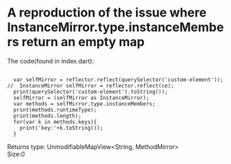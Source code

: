 # A reproduction of the issue where InstanceMirror.type.instanceMembers return an empty map

The code(found in index.dart):
<pre><code>
  var selfMirror = reflector.reflect(querySelector('custom-element'));
//  InstanceMirror selfMirror = reflector.reflect(ce);
  print(querySelector('custom-element').toString());
  selfMirror = (selfMirror as InstanceMirror);
  var methods = selfMirror.type.instanceMembers;
  print(methods.runtimeType);
  print(methods.length);
  for(var k in methods.keys){
    print('key:'+k.toString());
  }
</pre></code>


Returns type: UnmodifiableMapView<String, MethodMirror><br>
Size:0


